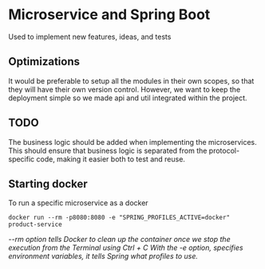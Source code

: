 
# Microservice and Spring Boot

Used to implement new features, ideas, and tests


## Optimizations

It would be preferable to setup all the modules in their own scopes, so that they will have their own version control.
However, we want to keep the deployment simple so we made api and util integrated within the project.

## TODO

The business logic should be added when implementing the microservices.
This should ensure that business logic is separated from the protocol-specific code, 
making it easier both to test and reuse. 

## Starting docker

To run a specific microservice as a docker

`docker run --rm -p8080:8080 -e "SPRING_PROFILES_ACTIVE=docker" product-service`

_--rm option tells Docker to clean up the container once we stop the execution from the Terminal using Ctrl + C
With the -e option, specifies environment variables, it tells Spring what profiles to use._

